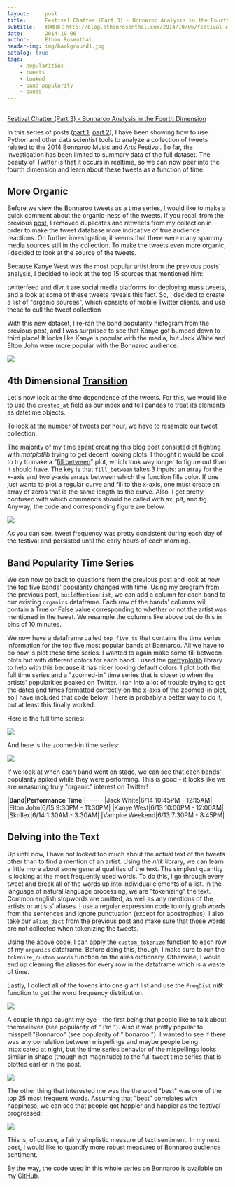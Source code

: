 ```yaml
---
layout:     post
title:      Festival Chatter (Part 3) - Bonnaroo Analysis in the Fourth Dimension
subtitle:   转载自：http://blog.ethanrosenthal.com/2014/10/06/festival-chatter-part3/
date:       2014-10-06
author:     Ethan Rosenthal
header-img: img/background1.jpg
catalog: true
tags:
    - popularities
    - tweets
    - looked
    - band popularity
    - bands
---
```


## 
[Festival Chatter (Part 3) - Bonnaroo Analysis in the Fourth Dimension](http://blog.ethanrosenthal.com/2014/10/06/festival-chatter-part3)


In this series of posts ([part 1](http://blog.ethanrosenthal.com/2014/08/31/festival-chatter-part1), [part 2](http://blog.ethanrosenthal.com/2014/09/09/festival-chatter-part2)), I have been showing how to use Python and other data scientist tools to analyze a collection of tweets related to the 2014 Bonnaroo Music and Arts Festival. So far, the investigation has been limited to summary data of the full dataset. The beauty of Twitter is that it occurs in realtime, so we can now peer into the fourth dimension and learn about these tweets as a function of time.

## More Organic

Before we view the Bonnaroo tweets as a time series, I would like to make a quick comment about the organic-ness of the tweets. If you recall from the previous [post](http://blog.ethanrosenthal.com/2014/09/09/festival-chatter-part2), I removed duplicates and retweets from my collection in order to make the tweet database more indicative of true audience reactions. On further investigation, it seems that there were many spammy media sources still in the collection. To make the tweets even more organic, I decided to look at the source of the tweets.

Because Kanye West was the most popular artist from the previous posts' analysis, I decided to look at the top 15 sources that mentioned him:

twitterfeed and dlvr.it are social media platforms for deploying mass tweets, and a look at some of these tweets reveals this fact. So, I decided to create a list of "organic sources", which consists of mobile Twitter clients, and use these to cull the tweet collection

With this new dataset, I re-ran the band popularity histogram from the previous post, and I was surprised to see that Kanye got bumped down to third place! It looks like Kanye's popular with the media, but Jack White and Elton John were more popular with the Bonnaroo audience.

![](http://blog.ethanrosenthal.com/assets/img/bandPop_top10_orig_sources.png)


## 4th Dimensional [Transition](http://youtu.be/5vwV6htrjVY)

Let's now look at the time dependence of the tweets. For this, we would like to use the `created_at` field as our index and tell pandas to treat its elements as datetime objects.

To look at the number of tweets per hour, we have to resample our tweet collection.

The majority of my time spent creating this blog post consisted of fighting with *matplotlib* trying to get decent looking plots. I thought it would be cool to try to make a "[fill between](http://matplotlib.org/users/recipes.html)" plot, which took way longer to figure out than it should have. The key is that `fill_between` takes 3 inputs: an array for the x-axis and two y-axis arrays between which the function fills color. If one just wants to plot a regular curve and fill to the x-axis, one must create an array of zeros that is the same length as the curve. Also, I get pretty confused with which commands should be called with ax, plt, and fig. Anyway, the code and corresponding figure are below.

![](http://blog.ethanrosenthal.com/assets/img/tweet_count_ts.png)


As you can see, tweet frequency was pretty consistent during each day of the festival and persisted until the early hours of each morning.

## Band Popularity Time Series

We can now go back to questions from the previous post and look at how the top five bands' popularity changed with time. Using my program from the previous post, `buildMentionHist`, we can add a column for each band to our existing `organics` dataframe. Each row of the bands' columns will contain a True or False value corresponding to whether or not the artist was mentioned in the tweet. We resample the columns like above but do this in bins of 10 minutes.

We now have a dataframe called `top_five_ts` that contains the time series information for the top five most popular bands at Bonnaroo. All we have to do now is plot these time series. I wanted to again make some fill between plots but with different colors for each band. I used the [prettyplotlib](http://olgabot.github.io/prettyplotlib) library to help with this because it has nicer looking default colors. I plot both the full time series and a "zoomed-in" time series that is closer to when the artists' popularities peaked on Twitter. I ran into a lot of trouble trying to get the dates and times formatted correctly on the x-axis of the zoomed-in plot, so I have included that code below. There is probably a better way to do it, but at least this finally worked.

Here is the full time series:

![](http://blog.ethanrosenthal.com/assets/img/topfive_tweet_ts.png)


And here is the zoomed-in time series:

![](http://blog.ethanrosenthal.com/assets/img/topfive_tweet_ts_zoom.png)


If we look at when each band went on stage, we can see that each bands' popularity spiked while they were performing. This is good - it looks like we are measuring truly "organic" interest on Twitter!

|**Band**|**Performance Time**
|------
|Jack White|6/14 10:45PM - 12:15AM|
|Elton John|6/15 9:30PM - 11:30PM|
|Kanye West|6/13 10:00PM - 12:00AM|
|Skrillex|6/14 1:30AM - 3:30AM|
|Vampire Weekend|6/13 7:30PM - 8:45PM|

## Delving into the Text

Up until now, I have not looked too much about the actual text of the tweets other than to find a mention of an artist. Using the *nltk* library, we can learn a little more about some general qualities of the text. The simplest quantity is looking at the most frequently used words. To do this, I go through every tweet and break all of the words up into individual elements of a list. In the language of natural language processing, we are "tokenizing" the text. Common english stopwords are omitted, as well as any mentions of the artists or artists' aliases. I use a regular expression code to only grab words from the sentences and ignore punctuation (except for apostrophes). I also take our `alias_dict` from the previous post and make sure that those words are not collected when tokenizing the tweets.

Using the above code, I can apply the `custom_tokenize` function to each row of my `organics` dataframe. Before doing this, though, I make sure to run the `tokenize_custom_words` function on the alias dictionary. Otherwise, I would end up cleaning the aliases for every row in the dataframe which is a waste of time.

Lastly, I collect all of the tokens into one giant list and use the `FreqDist` *nltk* function to get the word frequency distribution.

![](http://blog.ethanrosenthal.com/assets/img/token_freq.png)


A couple things caught my eye - the first being that people like to talk about themseleves (see popularity of " i'm "). Also it was pretty popular to misspell "Bonnaroo" (see popularity of " bonaroo "). I wanted to see if there was any correlation between mispellings and maybe people being intoxicated at night, but the time series behavior of the mispellings looks similar in shape (though not magnitude) to the full tweet time series that is plotted earlier in the post.

![](http://blog.ethanrosenthal.com/assets/img/misspell_bonaroo_ts.png)


The other thing that interested me was the the word "best" was one of the top 25 most frequent words. Assuming that "best" correlates with happiness, we can see that people got happier and happier as the festival progressed:

![](http://blog.ethanrosenthal.com/assets/img/best_ts.png)


This is, of course, a fairly simplistic measure of text sentiment. In my next post, I would like to quantify more robust measures of Bonnaroo audience sentiment.

By the way, the code used in this whole series on Bonnaroo is available on my [GitHub](https://github.com/EthanRosenthal/festival-chatter).
